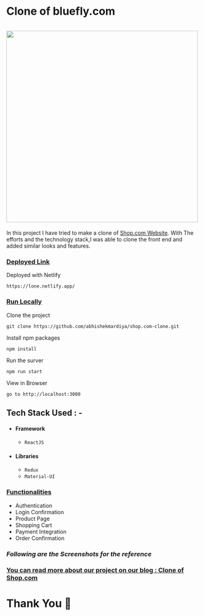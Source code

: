 # Clone of bluefly.com  &nbsp;   &nbsp;   &nbsp;   &nbsp;   &nbsp; &nbsp;   &nbsp;   &nbsp;   &nbsp;   &nbsp; &nbsp;   &nbsp;   &nbsp;     &nbsp;   &nbsp;    &nbsp;   &nbsp;   &nbsp;   &nbsp;    <img src="https://cdn.shopify.com/s/files/1/0248/3473/6191/files/Untitled_2_.png_5_x104@2x.png?v=1620852820" width="500px"/> 

In this project I have tried to make a clone of <a href="https://www.shop.com/" target="_blank">Shop.com Website</a>. With The efforts and the technology stack,I was able to clone the front end and added similar looks and features.

<div style='page-break-after: always'></div>

### <u>Deployed Link</u>


Deployed with Netlify 
```
https://lone.netlify.app/
 ```

### <u>Run Locally</u>

Clone the project

```
git clone https://github.com/abhishekmardiya/shop.com-clone.git
```

Install npm packages

```
npm install
```

Run the surver

```
npm run start
```

View in Browser

```
go to http://localhost:3000
```

<div style='page-break-after: always'></div>



## Tech Stack Used : -
- #### Framework
  - `ReactJS`
- #### Libraries
  - `Redux`
  - `Material-UI`

<div style='page-break-after: always'></div>

### <u>Functionalities</u>

- Authentication
- Login Confirmation
- Product Page
- Shopping Cart
- Payment Integration
- Order Confirmation

<div style='page-break-after: always'></div>

### _Following are the Screenshots for the reference_

<!--   ![](https://miro.medium.com/max/656/1*VkXaOr0bQMO7VdLPJR00eg.png)

  ![](https://miro.medium.com/max/656/1*9SmClqH6ZJuv70eQw7i7sw.png)

  ![](https://miro.medium.com/max/656/1*GeW_7wruydm8cWEYzDGn5w.png)

  ![](https://miro.medium.com/max/656/1*udTD4HFfcXn3x7nIfn_dSg.png)

  ![](https://miro.medium.com/max/656/1*-6xoQpOaTwpsfMECFEj7KA.png) -->


### <u>You can read more about our project on our blog : <a href="https://medium.com/@mardiyaabhishek/clone-of-shop-com-fa8bb55976ce" target="_blank">Clone of Shop.com</a> </u>

# Thank You :sparkling_heart:

